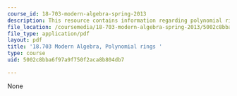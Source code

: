 ```yaml
---
course_id: 18-703-modern-algebra-spring-2013
description: This resource contains information regarding polynomial rings.
file_location: /coursemedia/18-703-modern-algebra-spring-2013/5002c8bba6f97a9f750f2aca8b804db7_MIT18_703S13_pra_l_21.pdf
file_type: application/pdf
layout: pdf
title: '18.703 Modern Algebra, Polynomial rings '
type: course
uid: 5002c8bba6f97a9f750f2aca8b804db7

---
```

None
